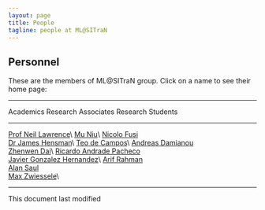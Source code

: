 ```yaml
---
layout: page
title: People
tagline: people at ML@SITraN
---
```



Personnel
---------

These are the members of ML@SITraN group. Click on a name to see their
home page:

  ---------------------------------------------------------------------------------------------------------------------------------------------------------------------------------------------------------------------------------------------------------------------------
  Academics                                                                  Research Associates                                                                                Research Students
  -------------------------------------------------------------------------- -------------------------------------------------------------------------------------------------- ---------------------------------------------------------------------------------------------
  [Prof Neil Lawrence](http://staffwww.dcs.shef.ac.uk/people/N.Lawrence/)\   [Mu Niu](http://www.dcs.shef.ac.uk/cgi-bin/makeperson?M.Niu)\                                      [Nicolo Fusi](http://www.dcs.shef.ac.uk/cgi-bin/makeperson?N.Fusi)\
   [Dr James Hensman](http://staffwww.dcs.shef.ac.uk/people/J.Hensman/)\      [Teo de Campos](http://www.dcs.shef.ac.uk/cgi-bin/makeperson?T.deCampos)\                          [Andreas Damianou](http://www.dcs.shef.ac.uk/cgi-bin/makeperson?A.Damianou)\
                                                                              [Zhenwen Dai](http://www.dcs.shef.ac.uk/cgi-bin/makeperson?Z.Dai)\                                 [Ricardo Andrade Pacheco](http://www.dcs.shef.ac.uk/cgi-bin/makeperson?R.Andrade_Pacheco)\
                                                                              [Javier Gonzalez Hernandez](http://www.dcs.shef.ac.uk/cgi-bin/makeperson?J.Gonzalez_Hernandez)\    [Arif Rahman](http://www.dcs.shef.ac.uk/cgi-bin/makeperson?M.Rahman)\
                                                                                                                                                                                 [Alan Saul](http://www.dcs.shef.ac.uk/cgi-bin/makeperson?A.Saul)\
                                                                                                                                                                                 [Max Zwiessele](http://www.dcs.shef.ac.uk/cgi-bin/makeperson?M.Zwiessele)\
                                                                                                                                                                                
  ---------------------------------------------------------------------------------------------------------------------------------------------------------------------------------------------------------------------------------------------------------------------------

This document last modified
